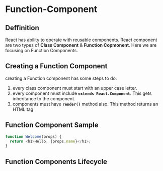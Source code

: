 # Function-Component

## Deffinition
React has ability to operate with reusable components. React component are two types of **Class Component** & **Function Copmonent**. Here we are focusing on Function Components.

## Creating a Function Component
creating a Function component has some steps to do:
1. every class component must start with an upper case letter.
2. every component must include **`extends React.Component`**. This gets inheritance to the component.
3. components must have **`render()`** method also. This method returns an HTML tag

## Function Component Sample

```js
function Welcome(props) {
  return <h1>Hello, {props.name}</h1>;
}
```
## Function Components Lifecycle
